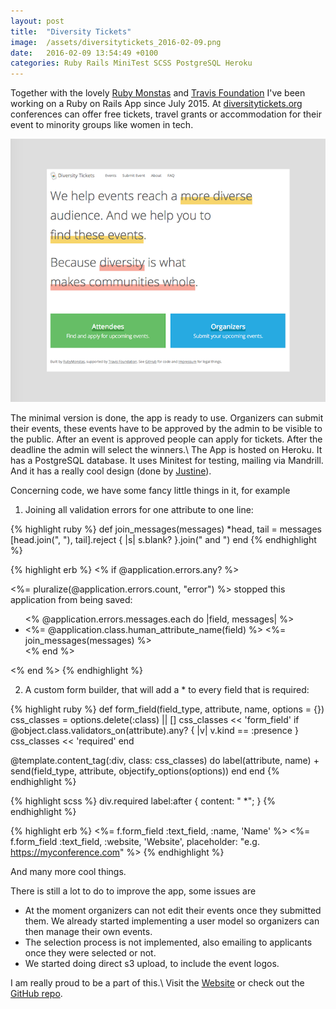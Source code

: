 ```yaml
---
layout: post
title:  "Diversity Tickets"
image:  /assets/diversitytickets_2016-02-09.png
date:   2016-02-09 13:54:49 +0100
categories: Ruby Rails MiniTest SCSS PostgreSQL Heroku
---
```

Together with the lovely [Ruby Monstas][rubymonstas] and [Travis Foundation][travis-foundation] I've been working on a Ruby on Rails App since July 2015. At [diversitytickets.org][diversitytickets] conferences can offer free tickets, travel grants or accommodation for their event to minority groups like women in tech.

![diversitytickets.org screenshot](/assets/diversitytickets_2016-02-09.png)

The minimal version is done, the app is ready to use. Organizers can submit their events, these events have to be approved by the admin to be visible to the public. After an event is approved people can apply for tickets. After the deadline the admin will select the winners.\\
The App is hosted on Heroku. It has a PostgreSQL database. It uses Minitest for testing, mailing via Mandrill. And it has a really cool design (done by [Justine][twitter-justine]).

Concerning code, we have some fancy little things in it, for example

1) Joining all validation errors for one attribute to one line:

{% highlight ruby %}
def join_messages(messages)
  *head, tail = messages
  [head.join(", "), tail].reject { |s| s.blank? }.join(" and ")
end
{% endhighlight %}

{% highlight erb %}
<% if @application.errors.any? %>
  <div class="error">
    <p><%= pluralize(@application.errors.count, "error") %> stopped this
    application from being saved:</p>
    <ul>
      <% @application.errors.messages.each do |field, messages| %>
        <li><%= @application.class.human_attribute_name(field) %> <%=
            join_messages(messages) %></li>
      <% end %>
    </ul>
  </div>
<% end %>
{% endhighlight %}

2) A custom form builder, that will add a * to every field that is required:

{% highlight ruby %}
def form_field(field_type, attribute, name, options = {})
  css_classes = options.delete(:class) || []
  css_classes << 'form_field'
  if @object.class.validators_on(attribute).any? { |v| v.kind == :presence }
    css_classes << 'required'
  end

  @template.content_tag(:div, class: css_classes) do
    label(attribute, name) + send(field_type, attribute,
      objectify_options(options))
  end
end
{% endhighlight %}

{% highlight scss %}
div.required label:after {
  content: " *";
}
{% endhighlight %}

{% highlight erb %}
<%= f.form_field :text_field, :name, 'Name' %>
<%= f.form_field :text_field, :website, 'Website',
      placeholder: "e.g. https://myconference.com" %>
{% endhighlight %}

And many more cool things.

There is still a lot to do to improve the app, some issues are

- At the moment organizers can not edit their events once they submitted them. We already started implementing a user model so organizers can then manage their own events.
- The selection process is not implemented, also emailing to applicants once they were selected or not.
- We started doing direct s3 upload, to include the event logos.

I am really proud to be a part of this.\\
Visit the [Website][diversitytickets] or check out the [GitHub repo][diversity-gh].

[diversitytickets]: https://diversitytickets.org
[diversity-gh]: https://github.com/rubymonsters/diversity_ticketing
[rubymonstas]: http://rubymonstas.org/
[travis-foundation]: http://foundation.travis-ci.org/
[twitter-justine]: https://twitter.com/SaltineJustine

